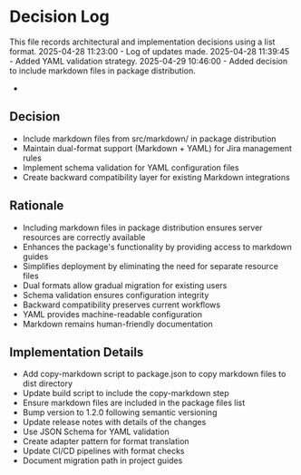 # Decision Log

This file records architectural and implementation decisions using a list format.
2025-04-28 11:23:00 - Log of updates made.
2025-04-28 11:39:45 - Added YAML validation strategy.
2025-04-29 10:46:00 - Added decision to include markdown files in package distribution.

*

## Decision

* Include markdown files from src/markdown/ in package distribution
* Maintain dual-format support (Markdown + YAML) for Jira management rules
* Implement schema validation for YAML configuration files
* Create backward compatibility layer for existing Markdown integrations

## Rationale

* Including markdown files in package distribution ensures server resources are correctly available
* Enhances the package's functionality by providing access to markdown guides
* Simplifies deployment by eliminating the need for separate resource files
* Dual formats allow gradual migration for existing users
* Schema validation ensures configuration integrity
* Backward compatibility preserves current workflows
* YAML provides machine-readable configuration
* Markdown remains human-friendly documentation

## Implementation Details

* Add copy-markdown script to package.json to copy markdown files to dist directory
* Update build script to include the copy-markdown step
* Ensure markdown files are included in the package files list
* Bump version to 1.2.0 following semantic versioning
* Update release notes with details of the changes
* Use JSON Schema for YAML validation
* Create adapter pattern for format translation
* Update CI/CD pipelines with format checks
* Document migration path in project guides